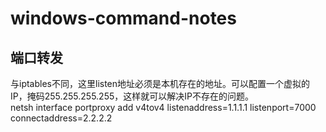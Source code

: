 # windows-command-notes

## 端口转发
与iptables不同，这里listen地址必须是本机存在的地址。可以配置一个虚拟的IP，掩码255.255.255.255，这样就可以解决IP不存在的问题。  
netsh interface portproxy add v4tov4 listenaddress=1.1.1.1 listenport=7000 connectaddress=2.2.2.2

